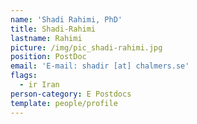 ```yaml
---
name: 'Shadi Rahimi, PhD'
title: Shadi-Rahimi
lastname: Rahimi
picture: /img/pic_shadi-rahimi.jpg
position: PostDoc
email: 'E-mail: shadir [at] chalmers.se'
flags:
  - ir Iran
person-category: E Postdocs
template: people/profile
---
```


